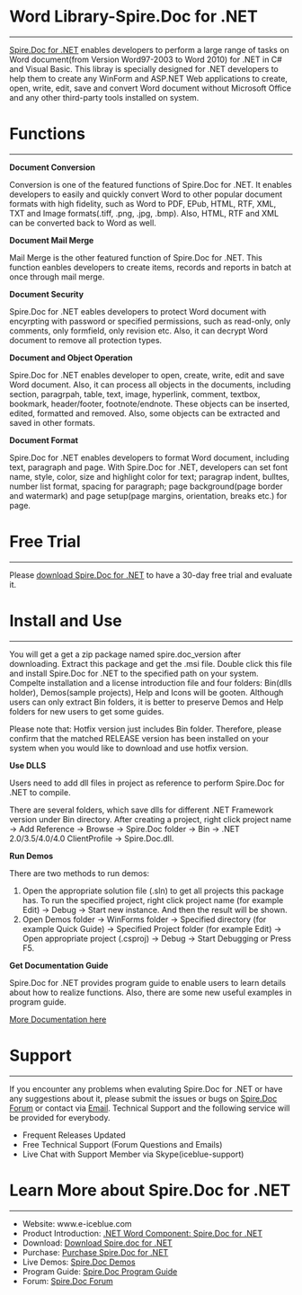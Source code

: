 Word Library-Spire.Doc for .NET
============
________________________________________________________________________________________________________________________

<a href="http://www.e-iceblue.com/Introduce/word-for-net-introduce.html">Spire.Doc for .NET</a> enables developers to perform a large range of tasks on Word document(from Version Word97-2003 to Word 2010) for .NET in C# and Visual Basic. This libray is specially designed for .NET developers to help them to create any WinForm and ASP.NET Web applications to create, open, write, edit, save and convert Word document without Microsoft Office and any other third-party tools installed on system.</p>  

Functions
============
------------------------------------------------------------------------------------------------------------------------

<b>Document Conversion</b>

Conversion is one of the featured functions of Spire.Doc for .NET. It enables developers to easily and quickly convert Word to other popular document formats with high fidelity, such as Word to PDF, EPub, HTML, RTF, XML, TXT and Image formats(.tiff, .png, .jpg, .bmp). Also, HTML, RTF and XML can be converted back to Word as well.

<b>Document Mail Merge</b>

Mail Merge is the other featured function of Spire.Doc for .NET. This function eanbles developers to create items, records and reports in batch at once through mail merge. 

<b>Document Security</b>

Spire.Doc for .NET eables developers to protect Word document with encyrpting with password or specified permissions, such as read-only, only comments, only formfield, only revision etc. Also, it can decrypt Word document to remove all protection types. 

<b>Document and Object Operation</b>

Spire.Doc for .NET enables developer to open, create, write, edit and save Word document. Also, it can process all objects in the documents, including section, paragrpah, table, text, image, hyperlink, comment, textbox, bookmark, header/footer, footnote/endnote. These objects can be inserted, edited, formatted and removed. Also, some objects can be extracted and saved in other formats. 

<b>Document Format</b>

Spire.Doc for .NET enables developers to format Word document, including text, paragraph and page. With Spire.Doc for .NET, developers can set font name, style, color, size and highlight color for text; paragrap indent, bulltes, number list format, spacing for paragraph; page background(page border and watermark) and page setup(page margins, orientation, breaks etc.) for page. 

Free Trial
============
________________________________________________________________________________________________________________________

Please <a href="http://www.e-iceblue.com/Download/download-word-for-net-now.html">download Spire.Doc for .NET</a> to have a 30-day free trial and evaluate it. 

Install and Use 
============
________________________________________________________________________________________________________________________

You will get a get a zip package named spire.doc_version after downloading. Extract this package and get the .msi file. Double click this file and install Spire.Doc for .NET to the specified path on your system. Compelte installation and a license introduction file and four folders: Bin(dlls holder), Demos(sample projects), Help and Icons will be gooten. Although users can only extract Bin folders, it is better to preserve Demos and Help folders for new users to get some guides.

Please note that: Hotfix version just includes Bin folder. Therefore, please confirm that the matched RELEASE version has been installed on your system when you would like to download and use hotfix version.

<b>Use DLLS</b>

Users need to add dll files in project as reference to perform Spire.Doc for .NET to compile.

There are several folders, which save dlls for different .NET Framework version under Bin directory. After creating a project, right click project name → Add Reference → Browse → Spire.Doc folder → Bin → .NET 2.0/3.5/4.0/4.0 ClientProfile → Spire.Doc.dll.

<b>Run Demos</b>

There are two methods to run demos:

1. Open the appropriate solution file (.sln) to get all projects this package has. To run the specified project, right click project name (for example Edit) → Debug → Start new instance. And then the result will be shown.
2. Open Demos folder → WinForms folder → Specified directory (for example Quick Guide) → Specified Project folder (for example Edit) → Open appropriate project (.csproj) → Debug → Start Debugging or Press F5. 

<b>Get Documentation Guide</b>

Spire.Doc for .NET provides program guide to enable users to learn details about how to realize functions. Also, there are some new useful examples in program guide.

<a href="http://www.e-iceblue.com/Knowledgebase/Spire.Doc/Program-Guide.html">More Documentation here</a>

Support
=======
________________________________________________________________________________________________________________________

If you encounter any problems when evaluting Spire.Doc for .NET or have any suggestions about it, please submit the issues or bugs on <a href="http://www.e-iceblue.com/forum/viewforum.php?f=6">Spire.Doc Forum</a> or contact via <a href="http://www.e-iceblue.com/Misc/maillist.html">Email</a>. Technical Support and the following service will be provided for everybody.

<ul>
<li>Frequent Releases Updated</li>
<li>Free Technical Support (Forum Questions and Emails)</li>
<li>Live Chat with Support Member via Skype(iceblue-support)</li>
</ul>

Learn More about Spire.Doc for .NET
=========
________________________________________________________________________________________________________________________
<ul>
<li>Website: www.e-iceblue.com</li>
<li>Product Introduction: <a href="http://www.e-iceblue.com/Introduce/word-for-net-introduce.html">.NET Word Component: Spire.Doc for .NET</a></li>
<li>Download: <a href="http://www.e-iceblue.com/Download/download-word-for-net-now.html">Download Spire.doc for .NET</a></li>
<li>Purchase: <a href="http://www.e-iceblue.com/vmchk/Spire.Doc/Spire.Doc/flypage.tpl.html">Purchase Spire.Doc for .NET</a></li>
<li>Live Demos: <a href="http://www.e-iceblue.com/Knowledgebase/Spire.Doc/Demos.html">Spire.Doc Demos</a></li>
<li>Program Guide: <a href="http://www.e-iceblue.com/Knowledgebase/Spire.Doc/Program-Guide.html">Spire.Doc Program Guide</a></li>
<li>Forum: <a href="http://www.e-iceblue.com/forum/viewforum.php?f=6">Spire.Doc Forum</a></li>
</ul>


